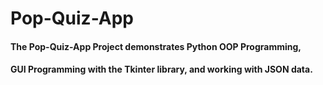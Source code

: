 # Pop-Quiz-App
#### The Pop-Quiz-App Project demonstrates Python OOP Programming,
#### GUI Programming with the Tkinter library, and working with JSON data.
